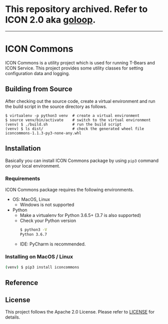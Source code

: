 # This repository archived. Refer to ICON 2.0 aka [goloop](https://github.com/icon-project/goloop).

----

# ICON Commons

ICON Commons is a utility project which is used for running T-Bears and ICON Service.
This project provides some utility classes for setting configuration data and logging.

## Building from Source
After checking out the source code, create a virtual environment and run the build script in the source directory as follows.
```
$ virtualenv -p python3 venv  # create a virtual environment
$ source venv/bin/activate    # switch to the virtual environment
(venv) $ ./build.sh           # run the build script
(venv) $ ls dist/             # check the generated wheel file
iconcommons-1.1.3-py3-none-any.whl
```

## Installation

Basically you can install ICON Commons package by using `pip3` command on your local environment.

### Requirements

ICON Commons package requires the following environments.

- OS: MacOS, Linux
  - Windows is not supported
- Python
  - Make a virtualenv for Python 3.6.5+ (3.7 is also supported)
  - Check your Python version
    ```bash
    $ python3 -V
    Python 3.6.7
    ```
  - IDE: PyCharm is recommended.

### Installing on MacOS / Linux

```bash
(venv) $ pip3 install iconcommons
```

## Reference

## License

This project follows the Apache 2.0 License. Please refer to [LICENSE](https://www.apache.org/licenses/LICENSE-2.0) for details.
